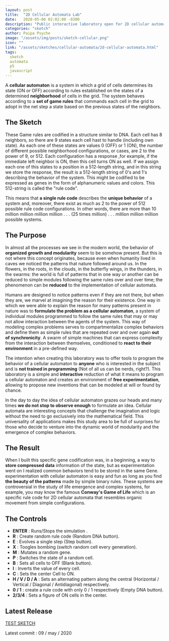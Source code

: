 ```yaml
---
layout: post
title:  "2D Cellular Automata Lab"
date:   2020-05-06 02:02:00 -0300
description: "Public interactive laboratory open for 2D cellular automata experimentation and scientific outreach."
categories: "sketch"
author: Paipa Psyche
image: "/assets/img/posts/sketch-cellular.png"
icon: ""
link: "/assets/sketches/cellular-automata/2d-cellular-automata.html"
tags:
  sketch
  automata
  p5
  javascript
---
```

A **cellular automaton** is a system in which a grid of cells determines its state (ON or OFF) according to rules established on the states of a determined **neighborhood** of cells in the grid. The system behaves according to a **set of game rules** that commands each cell in the grid to adopt in the net step a state based on the previous states of the neighbors.

## The Sketch

These Game rules are codified in a structure similar to DNA. Each cell has 8 neighbors, so there are 9 states each cell hast to handle (including own state). As each one of these states are values 0 (OFF) or 1 (ON), the number of different possible neighborhood configurations, or cases, are 2 to the power of 9, or 512. Each configuration has a response ,for example, if the immediate  left neighbor is ON, then this cell turns ON as well. If we assign each one of this states to a position in a 512-length string, and in this string we store the response, the result is a 512-length string of 0's and 1's describing the behavior of the system. This might be codified to be expressed as genes in the form of alphanumeric values and colors. This 512-string is called the "rule code".

This means that **a single rule code** describes the **unique behavior** of a system and, moreover, there exist as much as 2 to the power of 512 possible rule code configurations. In other words, there are more than 10 million million million million . . . (25 times million) . . . million million million possible systems.



## The Purpose
In almost all the processes we see in the modern world, the behavior of **organized growth and modularity** seem to be somehow present. But this is not where this concept originates, because even when humanity lived in caves we noticed the patterns that nature followed around us. In the flowers, in the roots, in the clouds, in the butterfly wings, in the thunders, in the swarms: the world is full of patterns that in one way or another can be reduced to simple modules following the same rules over and over time; the phenomenon can be **reduced** to the implementation of cellular automata.

Humans are designed to notice patterns even if they are not there, but when they are, we marvel at imagining the reason for their existence. One way in which we were able to explain the reason for many patterns present in nature was to **formulate the problem as a cellular automaton**, a system of individual modules programmed to follow the same rules that may or may not allow interaction between the agents of the system. This way of modeling complex problems serves to compartmentalize complex behaviors and define them as simple rules that are repeated over and over again **out of synchronicity**. A swarm of simple machines that can express complexity from the interaction between themselves, conditioned to **react to their environment** in a pre-defined way.

The intention when creating this laboratory was to offer tools to program the behavior of a cellular automaton to **anyone** who is interested in the subject and is **not trained in programming** (Not of all us can be nerds, right?). This laboratory is a simple and **interactive** reduction of what it means to program a cellular automaton and creates an environment of **free experimentation**, allowing to propose new inventions that can be modeled at will or found by chance.

In the day to day the idea of ​​cellular automaton grazes our heads and many times **we do not stop to observe enough** to formulate an idea. Cellular automata are interesting concepts that challenge the imagination and logic without the need to go exclusively into the mathematical field. This universality of applications makes this study area to be full of surprises for those who decide to venture into the dynamic world of modularity and the emergence of complex behaviors.




## The Result


When I built this specific gene codification was, in a beginning, a way to **store compressed data** information of the state, but as experimentation went on I realized common behaviors tend to be stored in the same Gene. experimentation with cellular automaton is easy and fun as long as you find **the beauty of the patterns** made by simple binary rules. These systems are controversial in the study of life emergence and complex systems, for example, you may know the famous **Conway's Game of Life** which is an specific rule code for 2D cellular automata that resembles organic movement from simple configurations.

## The Controls
* **ENTER** : Runs/Stops the simulation .
* **R** : Create random rule code (Random DNA button).
* **E** : Evolves a single step (Step button).
* **X** : Toogles bombing (switch random cell every generation).
* **M** : Mutates a random gene.
* **P** : Switches the state of a random cell.
* **B** : Sets all cells to OFF (Blank button).
* **I** : Inverts the value of every cell.
* **C** : Sets the center Cell to ON.
* **H / V / D / A** : Sets an alternating pattern along the central (Horizontal / Vertical / Diagonal / Antidiagonal) respectively.
* **0 / 1** : create a rule code with only 0 / 1 respectively (Empty DNA button).
* **2/3/4** : Sets a figure of ON cells in the center.

## Latest Release
<a href="/assets/sketches/cellular-automata/2d-cellular-automata.html" class="link-sketch">
<span >
TEST SKETCH
</span>
</a>

Latest commit : 09  / may / 2020
